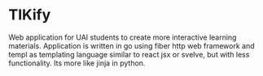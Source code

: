 # TIKify

Web application for UAI students to create more interactive learning materials.
Application is written in go using fiber http web framework and templ as templating language similar to react jsx or svelve, but with less functionality. Its more like jinja in python.
